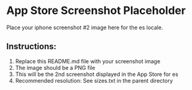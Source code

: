 # App Store Screenshot Placeholder

Place your iphone screenshot #2 image here for the es locale.

## Instructions:
1. Replace this README.md file with your screenshot image
2. The image should be a PNG file
3. This will be the 2nd screenshot displayed in the App Store for es
4. Recommended resolution: See sizes.txt in the parent directory
